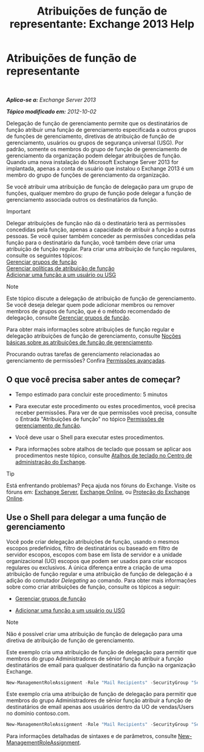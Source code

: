 ﻿---
title: 'Atribuições de função de representante: Exchange 2013 Help'
TOCTitle: Atribuições de função de representante
ms:assetid: ed2d00d9-90c9-49dc-ab8a-cd791569aeed
ms:mtpsurl: https://technet.microsoft.com/pt-br/library/Dd351237(v=EXCHG.150)
ms:contentKeyID: 50486943
ms.date: 05/22/2018
mtps_version: v=EXCHG.150
ms.translationtype: MT
---

# Atribuições de função de representante

 

_**Aplica-se a:** Exchange Server 2013_

_**Tópico modificado em:** 2012-10-02_

Delegação de função de gerenciamento permite que os destinatários de função atribuir uma função de gerenciamento especificada a outros grupos de funções de gerenciamento, diretivas de atribuição de função de gerenciamento, usuários ou grupos de segurança universal (USG). Por padrão, somente os membros do grupo de função de gerenciamento de gerenciamento da organização podem delegar atribuições de função. Quando uma nova instalação do Microsoft Exchange Server 2013 for implantada, apenas a conta de usuário que instalou o Exchange 2013 é um membro do grupo de funções de gerenciamento da organização.

Se você atribuir uma atribuição de função de delegação para um grupo de funções, qualquer membro do grupo de função pode delegar a função de gerenciamento associada outros os destinatários da função.


> [!IMPORTANT]
> Delegar atribuições de função não dá o destinatário terá as permissões concedidas pela função, apenas a capacidade de atribuir a função a outras pessoas. Se você quiser também conceder as permissões concedidas pela função para o destinatário da função, você também deve criar uma atribuição de função regular. Para criar uma atribuição de função regulares, consulte os seguintes tópicos:<BR><A href="manage-role-groups-exchange-2013-help.md">Gerenciar grupos de função</A><BR><A href="manage-role-assignment-policies-exchange-2013-help.md">Gerenciar políticas de atribuição de função</A><BR><A href="add-a-role-to-a-user-or-usg-exchange-2013-help.md">Adicionar uma função a um usuário ou USG</A>




> [!NOTE]  
> Este tópico discute a delegação de atribuição de função de gerenciamento. Se você deseja delegar quem pode adicionar membros ou remover membros de grupos de função, que é o método recomendado de delegação, consulte <A href="manage-role-groups-exchange-2013-help.md">Gerenciar grupos de função</A>.



Para obter mais informações sobre atribuições de função regular e delegação atribuições de função de gerenciamento, consulte [Noções básicas sobre as atribuições de função de gerenciamento](understanding-management-role-assignments-exchange-2013-help.md).

Procurando outras tarefas de gerenciamento relacionadas ao gerenciamento de permissões? Confira [Permissões avançadas](advanced-permissions-exchange-2013-help.md).

## O que você precisa saber antes de começar?

  - Tempo estimado para concluir este procedimento: 5 minutos

  - Para executar este procedimento ou estes procedimentos, você precisa receber permissões. Para ver de que permissões você precisa, consulte o Entrada "Atribuições de função" no tópico [Permissões de gerenciamento de função](role-management-permissions-exchange-2013-help.md).

  - Você deve usar o Shell para executar estes procedimentos.

  - Para informações sobre atalhos de teclado que possam se aplicar aos procedimentos neste tópico, consulte [Atalhos de teclado no Centro de administração do Exchange](keyboard-shortcuts-in-the-exchange-admin-center-exchange-online-protection-help.md).


> [!TIP]
> Está enfrentando problemas? Peça ajuda nos fóruns do Exchange. Visite os fóruns em: <A href="https://go.microsoft.com/fwlink/p/?linkid=60612">Exchange Server</A>, <A href="https://go.microsoft.com/fwlink/p/?linkid=267542">Exchange Online</A>, ou <A href="https://go.microsoft.com/fwlink/p/?linkid=285351">Proteção do Exchange Online</A>.



## Use o Shell para delegar a uma função de gerenciamento

Você pode criar delegação atribuições de função, usando o mesmos escopos predefinidos, filtro de destinatários ou baseado em filtro de servidor escopos, escopos com base em lista de servidor e a unidade organizacional (UO) escopos que podem ser usados para criar escopos regulares ou exclusivos. A única diferença entre a criação de uma atribuição de função regular e uma atribuição de função de delegação é a adição do comutador *Delegating* ao comando. Para obter mais informações sobre como criar atribuições de função, consulte os tópicos a seguir:

  - [Gerenciar grupos de função](manage-role-groups-exchange-2013-help.md)

  - [Adicionar uma função a um usuário ou USG](add-a-role-to-a-user-or-usg-exchange-2013-help.md)


> [!NOTE]  
> Não é possível criar uma atribuição de função de delegação para uma diretiva de atribuição de função de gerenciamento.



Este exemplo cria uma atribuição de função de delegação para permitir que membros do grupo Administradores de sênior função atribuir a função destinatários de email para qualquer destinatário da função na organização Exchange.

  ```powershell
  New-ManagementRoleAssignment -Role "Mail Recipients" -SecurityGroup "Senior Admins" -Name "Mail Recipients_Senior Admin - Delegate" -Delegating
  ```

Este exemplo cria uma atribuição de função de delegação para permitir que membros do grupo Administradores de sênior função atribuir a função de destinatários de email apenas aos usuários dentro da UO de vendas/Users no domínio contoso.com.

  ```powershell
  New-ManagementRoleAssignment -Role "Mail Recipients" -SecurityGroup "Senior Admins" -Name "Mail Recipients_Senior Admins - Delegate" -RecipientOrganizationalUnitScope contoso.com/sales/users -Delegating
  ```

Para informações detalhadas de sintaxes e de parâmetros, consulte [New-ManagementRoleAssignment](https://technet.microsoft.com/pt-br/library/dd335193\(v=exchg.150\)).

